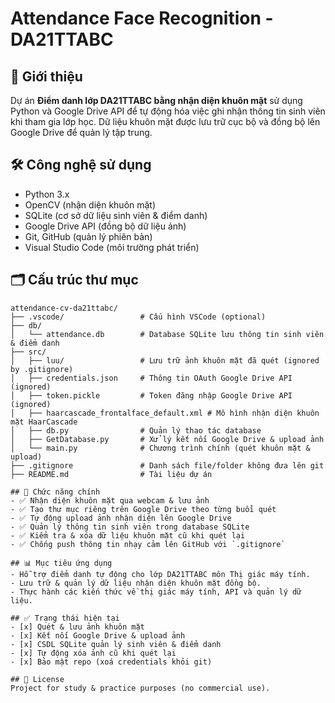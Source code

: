 # Attendance Face Recognition - DA21TTABC

## 🎯 Giới thiệu
Dự án **Điểm danh lớp DA21TTABC bằng nhận diện khuôn mặt** sử dụng Python và Google Drive API để tự động hóa việc ghi nhận thông tin sinh viên khi tham gia lớp học. Dữ liệu khuôn mặt được lưu trữ cục bộ và đồng bộ lên Google Drive để quản lý tập trung.

## 🛠️ Công nghệ sử dụng
- Python 3.x
- OpenCV (nhận diện khuôn mặt)
- SQLite (cơ sở dữ liệu sinh viên & điểm danh)
- Google Drive API (đồng bộ dữ liệu ảnh)
- Git, GitHub (quản lý phiên bản)
- Visual Studio Code (môi trường phát triển)

## 🗂️ Cấu trúc thư mục
```plaintext
attendance-cv-da21ttabc/
├── .vscode/                 # Cấu hình VSCode (optional)
├── db/
│   └── attendance.db        # Database SQLite lưu thông tin sinh viên & điểm danh
├── src/
│   ├── luu/                 # Lưu trữ ảnh khuôn mặt đã quét (ignored by .gitignore)
│   ├── credentials.json     # Thông tin OAuth Google Drive API (ignored)
│   ├── token.pickle         # Token đăng nhập Google Drive API (ignored)
│   ├── haarcascade_frontalface_default.xml # Mô hình nhận diện khuôn mặt HaarCascade
│   ├── db.py                # Quản lý thao tác database
│   ├── GetDatabase.py       # Xử lý kết nối Google Drive & upload ảnh
│   └── main.py              # Chương trình chính (quét khuôn mặt & upload)
├── .gitignore               # Danh sách file/folder không đưa lên git
├── README.md                # Tài liệu dự án

## 🚀 Chức năng chính
- ✅ Nhận diện khuôn mặt qua webcam & lưu ảnh
- ✅ Tạo thư mục riêng trên Google Drive theo từng buổi quét
- ✅ Tự động upload ảnh nhận diện lên Google Drive
- ✅ Quản lý thông tin sinh viên trong database SQLite
- ✅ Kiểm tra & xóa dữ liệu khuôn mặt cũ khi quét lại
- ✅ Chống push thông tin nhạy cảm lên GitHub với `.gitignore`

## 📊 Mục tiêu ứng dụng
- Hỗ trợ điểm danh tự động cho lớp DA21TTABC môn Thị giác máy tính.
- Lưu trữ & quản lý dữ liệu nhận diện khuôn mặt đồng bộ.
- Thực hành các kiến thức về thị giác máy tính, API và quản lý dữ liệu.

## ✅ Trạng thái hiện tại
- [x] Quét & lưu ảnh khuôn mặt
- [x] Kết nối Google Drive & upload ảnh
- [x] CSDL SQLite quản lý sinh viên & điểm danh
- [x] Tự động xóa ảnh cũ khi quét lại
- [x] Bảo mật repo (xoá credentials khỏi git)

## 📄 License
Project for study & practice purposes (no commercial use).
